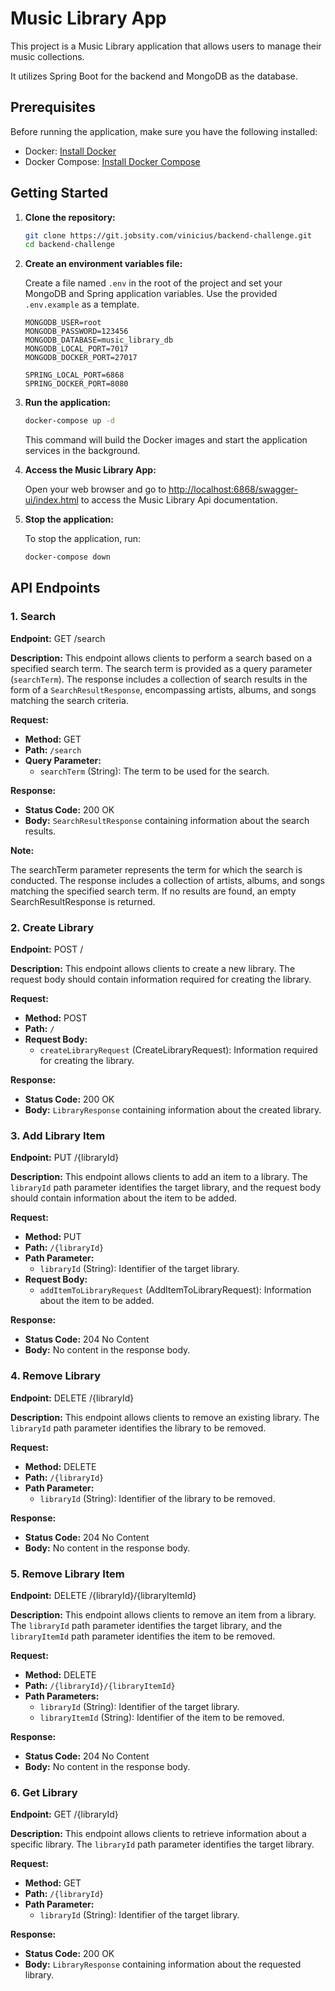 
# Music Library App

This project is a Music Library application that allows users to manage their music collections. 

It utilizes Spring Boot for the backend and MongoDB as the database.

## Prerequisites

Before running the application, make sure you have the following installed:

- Docker: [Install Docker](https://docs.docker.com/get-docker/)
- Docker Compose: [Install Docker Compose](https://docs.docker.com/compose/install/)

## Getting Started

1. **Clone the repository:**

    ```bash
    git clone https://git.jobsity.com/vinicius/backend-challenge.git
    cd backend-challenge
    ```

2. **Create an environment variables file:**

    Create a file named `.env` in the root of the project and set your MongoDB and Spring application variables. Use the provided `.env.example` as a template.

    ```env
    MONGODB_USER=root
    MONGODB_PASSWORD=123456
    MONGODB_DATABASE=music_library_db
    MONGODB_LOCAL_PORT=7017
    MONGODB_DOCKER_PORT=27017

    SPRING_LOCAL_PORT=6868
    SPRING_DOCKER_PORT=8080
    ```

3. **Run the application:**

    ```bash
    docker-compose up -d
    ```

    This command will build the Docker images and start the application services in the background.

4. **Access the Music Library App:**

    Open your web browser and go to [http://localhost:6868/swagger-ui/index.html](http://localhost:6868/swagger-ui/index.html) to access the Music Library Api documentation.

5. **Stop the application:**

    To stop the application, run:

    ```bash
    docker-compose down
    ```
    
##  API Endpoints

### 1. Search

**Endpoint:** GET /search

**Description:**
This endpoint allows clients to perform a search based on a specified search term. The search term is provided as a query parameter (`searchTerm`). The response includes a collection of search results in the form of a `SearchResultResponse`, encompassing artists, albums, and songs matching the search criteria.

**Request:**
- **Method:** GET
- **Path:** `/search`
- **Query Parameter:**
  - `searchTerm` (String): The term to be used for the search.

**Response:**
- **Status Code:** 200 OK
- **Body:** `SearchResultResponse` containing information about the search results.

**Note:**

The searchTerm parameter represents the term for which the search is conducted.
The response includes a collection of artists, albums, and songs matching the specified search term.
If no results are found, an empty SearchResultResponse is returned.


### 2. Create Library

**Endpoint:** POST /


**Description:**
This endpoint allows clients to create a new library. The request body should contain information required for creating the library.

**Request:**
- **Method:** POST
- **Path:** `/`
- **Request Body:**
  - `createLibraryRequest` (CreateLibraryRequest): Information required for creating the library.

**Response:**
- **Status Code:** 200 OK
- **Body:** `LibraryResponse` containing information about the created library.

### 3. Add Library Item

**Endpoint:** PUT /{libraryId}




**Description:**
This endpoint allows clients to add an item to a library. The `libraryId` path parameter identifies the target library, and the request body should contain information about the item to be added.

**Request:**
- **Method:** PUT
- **Path:** `/{libraryId}`
- **Path Parameter:**
  - `libraryId` (String): Identifier of the target library.
- **Request Body:**
  - `addItemToLibraryRequest` (AddItemToLibraryRequest): Information about the item to be added.

**Response:**
- **Status Code:** 204 No Content
- **Body:** No content in the response body.


### 4. Remove Library

**Endpoint:** DELETE /{libraryId}

**Description:**
This endpoint allows clients to remove an existing library. The `libraryId` path parameter identifies the library to be removed.

**Request:**
- **Method:** DELETE
- **Path:** `/{libraryId}`
- **Path Parameter:**
  - `libraryId` (String): Identifier of the library to be removed.

**Response:**
- **Status Code:** 204 No Content
- **Body:** No content in the response body.


### 5. Remove Library Item

**Endpoint:** DELETE /{libraryId}/{libraryItemId}


**Description:**
This endpoint allows clients to remove an item from a library. The `libraryId` path parameter identifies the target library, and the `libraryItemId` path parameter identifies the item to be removed.

**Request:**
- **Method:** DELETE
- **Path:** `/{libraryId}/{libraryItemId}`
- **Path Parameters:**
  - `libraryId` (String): Identifier of the target library.
  - `libraryItemId` (String): Identifier of the item to be removed.

**Response:**
- **Status Code:** 204 No Content
- **Body:** No content in the response body.


### 6. Get Library

**Endpoint:** GET /{libraryId}

**Description:**
This endpoint allows clients to retrieve information about a specific library. The `libraryId` path parameter identifies the target library.

**Request:**
- **Method:** GET
- **Path:** `/{libraryId}`
- **Path Parameter:**
  - `libraryId` (String): Identifier of the target library.

**Response:**
- **Status Code:** 200 OK
- **Body:** `LibraryResponse` containing information about the requested library.
